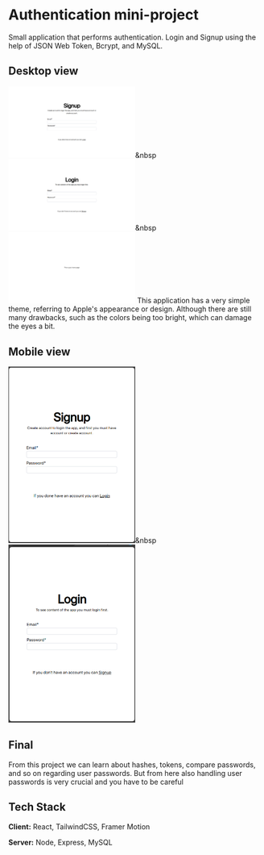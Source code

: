 
# Authentication mini-project
Small application that performs authentication. Login and Signup using the help of JSON Web Token, Bcrypt, and MySQL.


## Desktop view
<img src="./screenshots/ss-desktop-signup.png" width=50%>&nbsp<img src="./screenshots/ss-desktop-login.png" width=50%>&nbsp<img src="./screenshots/ss-desktop-homepage.png" width=50%>
This application has a very simple theme, referring to Apple's appearance or design. Although there are still many drawbacks, such as the colors being too bright, which can damage the eyes a bit.


## Mobile view
<img src="./screenshots/ss-mobile-signup.png" width=50%>&nbsp<img src="./screenshots/ss-mobile-login.png" width=50%>

## Final
From this project we can learn about hashes, tokens, compare passwords, and so on regarding user passwords. But from here also handling user passwords is very crucial and you have to be careful

## Tech Stack

**Client:** React, TailwindCSS, Framer Motion

**Server:** Node, Express, MySQL